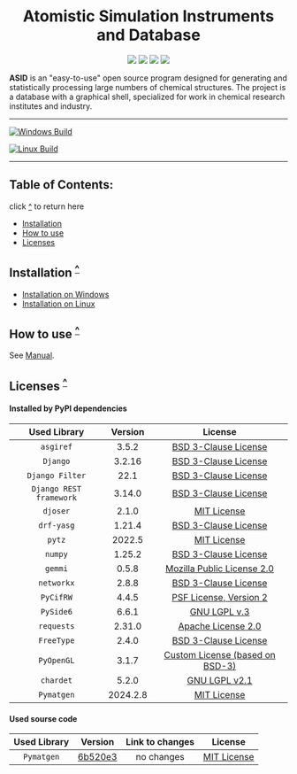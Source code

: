 <h1 align="center">Atomistic Simulation Instruments and Database</h1>

<p align="center">
	<a href=https://github.com/ASID-Production/ASID/releases/latest><img src=https://img.shields.io/github/v/release/ASID-Production/ASID?sort=date&style=plastic&color=brightgreen></a>
	<img src=https://img.shields.io/badge/C++-14-blue.svg?style=plastic>
  <img src=https://img.shields.io/badge/Python-3.10-blue.svg?style=plastic>
  <img src=https://img.shields.io/badge/Django-3.2.16-blue.svg?style=plastic>
</p>

__ASID__ is an "easy-to-use" open source program designed for generating and statistically processing large numbers of chemical structures.
The project is a database with a graphical shell, specialized for work in chemical research institutes and industry.

------------

[![Windows Build](https://github.com/ASID-Production/ASID/actions/workflows/cmake-windows.yml/badge.svg)](https://github.com/ASID-Production/ASID/actions/workflows/cmake-windows.yml)

[![Linux Build](https://github.com/ASID-Production/ASID/actions/workflows/cmake-linux.yml/badge.svg)](https://github.com/ASID-Production/ASID/actions/workflows/cmake-linux.yml)

------------

<a name="top"></a>
## Table of Contents: 
click [^](#top) to return here
* [Installation](#Installation)
* [How to use](#HowToUse)
* [Licenses](#Licenses)

<a name="Installation"></a>
## Installation <sup>[^](#top)</sup>
* [Installation on Windows](/docs/Install_on_Windows.md)
* [Installation on Linux](/docs/Install_on_Linux.md)

<a name="HowToUse"></a>
## How to use <sup>[^](#top)</sup>
See [Manual](/docs/Manual.md).

<a name="Licenses"></a>
## Licenses <sup>[^](#top)</sup>

#### Installed by PyPI dependencies
|      Used Library       | Version  | License               |
|:-----------------------:|:--------:|:---------------------:|
|        `asgiref`        |  3.5.2   | [BSD 3-Clause License](https://github.com/django/asgiref/blob/main/LICENSE) |    
|        `Django`         |  3.2.16  | [BSD 3-Clause License](https://github.com/django/django/blob/main/LICENSE) |
|     `Django Filter`     |   22.1   | [BSD 3-Clause License](https://github.com/carltongibson/django-filter/blob/main/LICENSE) |
| `Django REST framework` |  3.14.0  | [BSD 3-Clause License](https://github.com/encode/django-rest-framework/blob/master/LICENSE.md) |
|        `djoser`         |  2.1.0   | [MIT License](https://github.com/sunscrapers/djoser/blob/master/LICENSE) |
|       `drf-yasg`        |  1.21.4  | [BSD 3-Clause License](https://github.com/axnsan12/drf-yasg/blob/master/LICENSE.rst) |
|         `pytz`          |  2022.5  | [MIT License](https://github.com/newvem/pytz/blob/master/LICENSE.txt) |
|         `numpy`         |  1.25.2  | [BSD 3-Clause License](https://github.com/numpy/numpy/blob/main/LICENSE.txt) |
|         `gemmi`         |  0.5.8   | [Mozilla Public License 2.0](https://github.com/project-gemmi/gemmi/blob/master/LICENSE.txt) |
|       `networkx`        |  2.8.8   | [BSD 3-Clause License](https://github.com/networkx/networkx/blob/main/LICENSE.txt) |
|        `PyCifRW`        |  4.4.5   | [PSF License, Version 2](https://github.com/jamesrhester/pycifrw/blob/development/LICENSE) |
|        `PySide6`        |  6.6.1   | [GNU LGPL v.3](https://doc.qt.io/qt-6/lgpl.html) |
|       `requests`        |  2.31.0  | [Apache License 2.0](https://github.com/psf/requests/blob/main/LICENSE) |
|       `FreeType`        |  2.4.0   | [BSD 3-Clause License](https://github.com/rougier/freetype-py/blob/master/LICENSE.txt) |
|       `PyOpenGL`        |  3.1.7   | [Custom License (based on BSD-3)](https://github.com/Distrotech/PyOpenGL/blob/master/license.txt) |
|        `chardet`        |  5.2.0   | [GNU LGPL v2.1](https://github.com/chardet/chardet/blob/main/LICENSE) |
|       `Pymatgen`        | 2024.2.8 | [MIT License](https://github.com/materialsproject/pymatgen/blob/master/LICENSE) |

#### Used sourse code
| Used Library | Version        | Link to changes | License               |
|:------------:|:--------------:|:---------------:|:---------------------:|
| `Pymatgen`   | [6b520e3](https://github.com/materialsproject/pymatgen/tree/6b520e307fea25d890261b3916ecfc6fe802ae94)          | no changes | [MIT License](https://github.com/materialsproject/pymatgen/tree/6b520e307fea25d890261b3916ecfc6fe802ae94/LICENSE.rst) |
